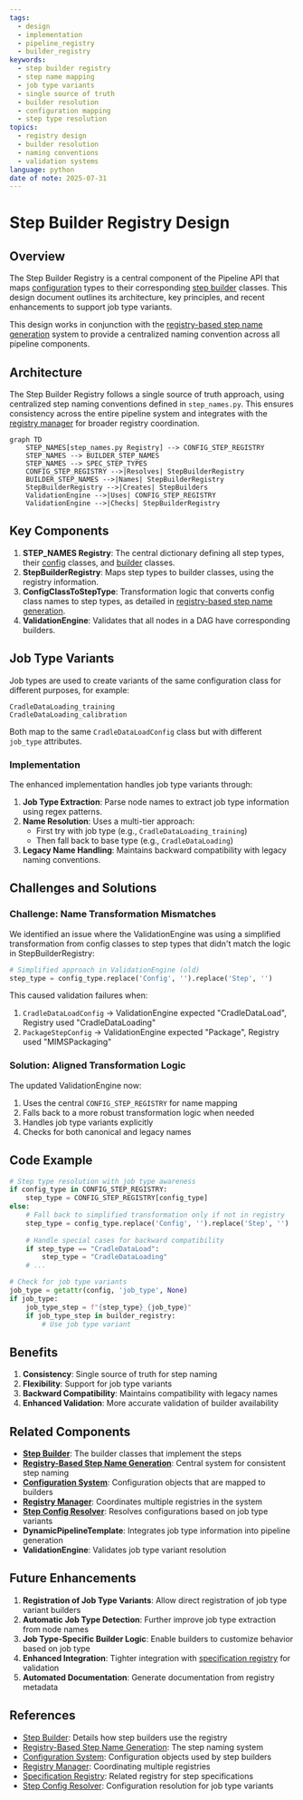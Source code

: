 ```yaml
---
tags:
  - design
  - implementation
  - pipeline_registry
  - builder_registry
keywords:
  - step builder registry
  - step name mapping
  - job type variants
  - single source of truth
  - builder resolution
  - configuration mapping
  - step type resolution
topics:
  - registry design
  - builder resolution
  - naming conventions
  - validation systems
language: python
date of note: 2025-07-31
---
```


# Step Builder Registry Design

## Overview

The Step Builder Registry is a central component of the Pipeline API that maps [configuration](config.md) types to their corresponding [step builder](step_builder.md) classes. This design document outlines its architecture, key principles, and recent enhancements to support job type variants.

This design works in conjunction with the [registry-based step name generation](registry_based_step_name_generation.md) system to provide a centralized naming convention across all pipeline components.

## Architecture

The Step Builder Registry follows a single source of truth approach, using centralized step naming conventions defined in `step_names.py`. This ensures consistency across the entire pipeline system and integrates with the [registry manager](registry_manager.md) for broader registry coordination.

```mermaid
graph TD
    STEP_NAMES[step_names.py Registry] --> CONFIG_STEP_REGISTRY
    STEP_NAMES --> BUILDER_STEP_NAMES
    STEP_NAMES --> SPEC_STEP_TYPES
    CONFIG_STEP_REGISTRY -->|Resolves| StepBuilderRegistry
    BUILDER_STEP_NAMES -->|Names| StepBuilderRegistry
    StepBuilderRegistry -->|Creates| StepBuilders
    ValidationEngine -->|Uses| CONFIG_STEP_REGISTRY
    ValidationEngine -->|Checks| StepBuilderRegistry
```

## Key Components

1. **STEP_NAMES Registry**: The central dictionary defining all step types, their [config](config.md) classes, and [builder](step_builder.md) classes.
2. **StepBuilderRegistry**: Maps step types to builder classes, using the registry information.
3. **ConfigClassToStepType**: Transformation logic that converts config class names to step types, as detailed in [registry-based step name generation](registry_based_step_name_generation.md).
4. **ValidationEngine**: Validates that all nodes in a DAG have corresponding builders.

## Job Type Variants

Job types are used to create variants of the same configuration class for different purposes, for example:

```
CradleDataLoading_training
CradleDataLoading_calibration
```

Both map to the same `CradleDataLoadConfig` class but with different `job_type` attributes.

### Implementation

The enhanced implementation handles job type variants through:

1. **Job Type Extraction**: Parse node names to extract job type information using regex patterns.
2. **Name Resolution**: Uses a multi-tier approach:
   - First try with job type (e.g., `CradleDataLoading_training`)
   - Then fall back to base type (e.g., `CradleDataLoading`)
3. **Legacy Name Handling**: Maintains backward compatibility with legacy naming conventions.

## Challenges and Solutions

### Challenge: Name Transformation Mismatches

We identified an issue where the ValidationEngine was using a simplified transformation from config classes to step types that didn't match the logic in StepBuilderRegistry:

```python
# Simplified approach in ValidationEngine (old)
step_type = config_type.replace('Config', '').replace('Step', '')
```

This caused validation failures when:
1. `CradleDataLoadConfig` → ValidationEngine expected "CradleDataLoad", Registry used "CradleDataLoading"
2. `PackageStepConfig` → ValidationEngine expected "Package", Registry used "MIMSPackaging"

### Solution: Aligned Transformation Logic

The updated ValidationEngine now:

1. Uses the central `CONFIG_STEP_REGISTRY` for name mapping
2. Falls back to a more robust transformation logic when needed
3. Handles job type variants explicitly
4. Checks for both canonical and legacy names

## Code Example

```python
# Step type resolution with job type awareness
if config_type in CONFIG_STEP_REGISTRY:
    step_type = CONFIG_STEP_REGISTRY[config_type]
else:
    # Fall back to simplified transformation only if not in registry
    step_type = config_type.replace('Config', '').replace('Step', '')
    
    # Handle special cases for backward compatibility
    if step_type == "CradleDataLoad":
        step_type = "CradleDataLoading"
    # ...

# Check for job type variants
job_type = getattr(config, 'job_type', None)
if job_type:
    job_type_step = f"{step_type}_{job_type}"
    if job_type_step in builder_registry:
        # Use job type variant
```

## Benefits

1. **Consistency**: Single source of truth for step naming
2. **Flexibility**: Support for job type variants
3. **Backward Compatibility**: Maintains compatibility with legacy names
4. **Enhanced Validation**: More accurate validation of builder availability

## Related Components

- **[Step Builder](step_builder.md)**: The builder classes that implement the steps
- **[Registry-Based Step Name Generation](registry_based_step_name_generation.md)**: Central system for consistent step naming
- **[Configuration System](config.md)**: Configuration objects that are mapped to builders
- **[Registry Manager](registry_manager.md)**: Coordinates multiple registries in the system
- **[Step Config Resolver](step_config_resolver.md)**: Resolves configurations based on job type variants
- **DynamicPipelineTemplate**: Integrates job type information into pipeline generation
- **ValidationEngine**: Validates job type variant resolution

## Future Enhancements

1. **Registration of Job Type Variants**: Allow direct registration of job type variant builders
2. **Automatic Job Type Detection**: Further improve job type extraction from node names
3. **Job Type-Specific Builder Logic**: Enable builders to customize behavior based on job type
4. **Enhanced Integration**: Tighter integration with [specification registry](specification_registry.md) for validation
5. **Automated Documentation**: Generate documentation from registry metadata

## References

- [Step Builder](step_builder.md): Details how step builders use the registry
- [Registry-Based Step Name Generation](registry_based_step_name_generation.md): The step naming system
- [Configuration System](config.md): Configuration objects used by step builders
- [Registry Manager](registry_manager.md): Coordinating multiple registries
- [Specification Registry](specification_registry.md): Related registry for step specifications
- [Step Config Resolver](step_config_resolver.md): Configuration resolution for job type variants
